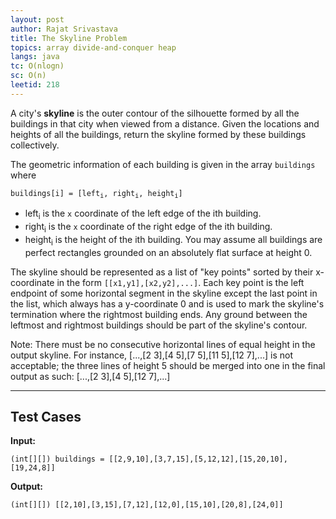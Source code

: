 ```yaml
---
layout: post
author: Rajat Srivastava
title: The Skyline Problem
topics: array divide-and-conquer heap
langs: java
tc: O(nlogn)
sc: O(n)
leetid: 218
---
```


A city's **skyline** is the outer contour of the silhouette formed by all the buildings in that city when viewed from a distance. 
Given the locations and heights of all the buildings, return the skyline formed by these buildings collectively.

The geometric information of each building is given in the array `buildings` where
<pre class="highlight">
<code>buildings[i] = [left<sub>i</sub>, right<sub>i</sub>, height<sub>i</sub>]</code>
</pre>


- left<sub>i</sub> is the `x` coordinate of the left edge of the ith building.
- right<sub>i</sub> is the `x` coordinate of the right edge of the ith building.
- height<sub>i</sub> is the height of the ith building.
You may assume all buildings are perfect rectangles grounded on an absolutely flat surface at height 0.

The skyline should be represented as a list of "key points" sorted by their x-coordinate in the form `[[x1,y1],[x2,y2],...]`. 
Each key point is the left endpoint of some horizontal segment in the skyline except the last point in the list, 
which always has a y-coordinate 0 and is used to mark the skyline's termination where the rightmost building ends. 
Any ground between the leftmost and rightmost buildings should be part of the skyline's contour.

Note: There must be no consecutive horizontal lines of equal height in the output skyline. For instance, [...,[2 3],[4 5],[7 5],[11 5],[12 7],...] is not acceptable; the three lines of height 5 should be merged into one in the final output as such: [...,[2 3],[4 5],[12 7],...]

---

## Test Cases

**Input:** 
```
(int[][]) buildings = [[2,9,10],[3,7,15],[5,12,12],[15,20,10],[19,24,8]]
```

**Output:** 
```
(int[][]) [[2,10],[3,15],[7,12],[12,0],[15,10],[20,8],[24,0]]
```